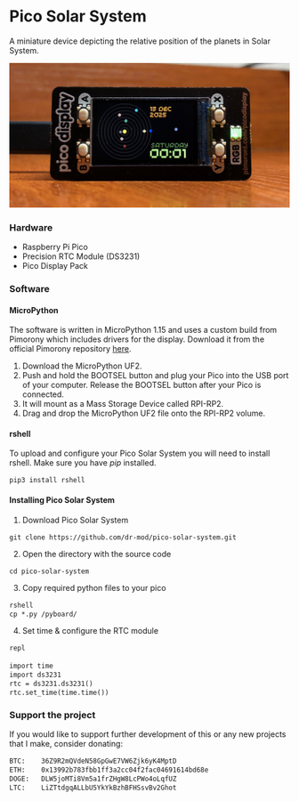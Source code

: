 # Pico Solar System

A miniature device depicting the relative position of the planets in Solar System.

![pico](docs/pico_s.jpeg)

### Hardware
* Raspberry Pi Pico
* Precision RTC Module (DS3231)
* Pico Display Pack


### Software
#### MicroPython
The software is written in MicroPython 1.15 and uses a custom build from Pimorony which includes drivers for the display.
Download it from the official Pimorony repository [here](https://github.com/pimoroni/pimoroni-pico/releases/tag/v0.2.1).

1. Download the MicroPython UF2.
2. Push and hold the BOOTSEL button and plug your Pico into the USB port of your computer. Release the BOOTSEL button after your Pico is connected.
3. It will mount as a Mass Storage Device called RPI-RP2.
4. Drag and drop the MicroPython UF2 file onto the RPI-RP2 volume. 

#### rshell
To upload and configure your Pico Solar System you will need to install rshell. Make sure you have _pip_ installed.
```
pip3 install rshell
```

#### Installing Pico Solar System
1. Download Pico Solar System
```
git clone https://github.com/dr-mod/pico-solar-system.git
```
2. Open the directory with the source code
```
cd pico-solar-system
```
3. Copy required python files to your pico
```
rshell
cp *.py /pyboard/
```
4. Set time & configure the RTC module 
```
repl

import time
import ds3231
rtc = ds3231.ds3231()
rtc.set_time(time.time())
```

### Support the project
If you would like to support further development of this or any new projects that I make, consider donating:
```
BTC:    36Z9R2mQVdeN58GpGwE7VW6Zjk6yK4MptD
ETH:    0x13992b783fbb1ff3a2cc04f2fac04691614bd68e
DOGE:   DLW5joMTi8Vm5a1frZHgW8LcPWo4oLqfUZ
LTC:    LiZTtdgqALLbU5YkYkBzhBFHSsvBv2Ghot
```